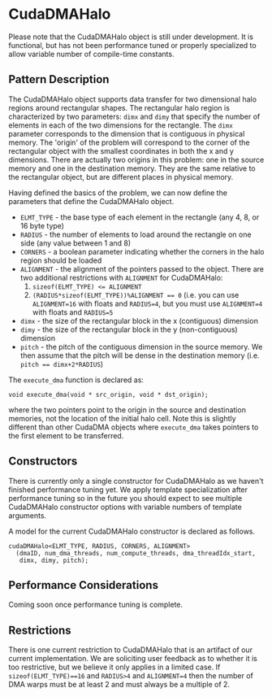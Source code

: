 # CudaDMAHalo #
Please note that the CudaDMAHalo object is still under development.  It is functional, but has not been performance tuned or properly specialized to allow variable number of compile-time constants.

## Pattern Description ##
The CudaDMAHalo object supports data transfer for two dimensional halo regions around rectangular shapes.  The rectangular halo region is characterized by two parameters: `dimx` and `dimy` that specify the number of elements in each of the two dimensions for the rectangle.  The `dimx` parameter corresponds to the dimension that is contiguous in physical memory.  The 'origin' of the problem will correspond to the corner of the rectangular object with the smallest coordinates in both the x and y dimensions.  There are actually two origins in this problem: one in the source memory and one in the destination memory.  They are the same relative to the rectangular object, but are different places in physical memory.

Having defined the basics of the problem, we can now define the parameters that define the CudaDMAHalo object.

  * `ELMT_TYPE` - the base type of each element in the rectangle (any 4, 8, or 16 byte type)
  * `RADIUS` - the number of elements to load around the rectangle on one side (any value between 1 and 8)
  * `CORNERS` - a boolean parameter indicating whether the corners in the halo region should be loaded
  * `ALIGNMENT` - the alignment of the pointers passed to the object.  There are two additional restrictions with `ALIGNMENT` for CudaDMAHalo:
    1. `sizeof(ELMT_TYPE) <= ALIGNMENT`
    1. `(RADIUS*sizeof(ELMT_TYPE))%ALIGNMENT == 0` (i.e. you can use `ALIGNMENT=16` with floats and `RADIUS=4`, but you must use `ALIGNMENT=4` with floats and `RADIUS=5`
  * `dimx` - the size of the rectangular block in the x (contiguous) dimension
  * `dimy` - the size of the rectangular block in the y (non-contiguous) dimension
  * `pitch` - the pitch of the contiguous dimension in the source memory.  We then assume that the pitch will be dense in the destination memory (i.e. `pitch == dimx+2*RADIUS`)

The `execute_dma` function is declared as:

`void execute_dma(void * src_origin, void * dst_origin);`

where the two pointers point to the origin in the source and destination memories, not the location of the initial halo cell.  Note this is slightly different than other CudaDMA objects where `execute_dma` takes pointers to the first element to be transferred.

## Constructors ##
There is currently only a single constructor for CudaDMAHalo as we haven't finished performance tuning yet.  We apply template specialization after performance tuning so in the future you should expect to see multiple CudaDMAHalo constructor options with variable numbers of template arguments.

A model for the current CudaDMAHalo constructor is declared as follows.
```
cudaDMAHalo<ELMT_TYPE, RADIUS, CORNERS, ALIGNMENT>
  (dmaID, num_dma_threads, num_compute_threads, dma_threadIdx_start,
   dimx, dimy, pitch);
```

## Performance Considerations ##
Coming soon once performance tuning is complete.

## Restrictions ##
There is one current restriction to CudaDMAHalo that is an artifact of our current implementation.  We are soliciting user feedback as to whether it is too restrictive, but we believe it only applies in a limited case.  If `sizeof(ELMT_TYPE)==16` and `RADIUS>4` and `ALIGNMENT=4` then the number of DMA warps must be at least 2 and must always be a multiple of 2.